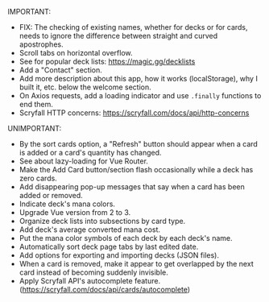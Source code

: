 IMPORTANT:

- FIX: The checking of existing names, whether for decks or for cards, needs to ignore the difference between straight and curved apostrophes.
- Scroll tabs on horizontal overflow.
- See for popular deck lists: https://magic.gg/decklists
- Add a "Contact" section.
- Add more description about this app, how it works (localStorage), why I built it, etc. below the welcome section.
- On Axios requests, add a loading indicator and use `.finally` functions to end them.
- Scryfall HTTP concerns: https://scryfall.com/docs/api/http-concerns


UNIMPORTANT:

- By the sort cards option, a "Refresh" button should appear when a card is added or a card's quantity has changed.
- See about lazy-loading for Vue Router.
- Make the Add Card button/section flash occasionally while a deck has zero cards.
- Add disappearing pop-up messages that say when a card has been added or removed.
- Indicate deck's mana colors.
- Upgrade Vue version from 2 to 3.
- Organize deck lists into subsections by card type.
- Add deck's average converted mana cost.
- Put the mana color symbols of each deck by each deck's name.
- Automatically sort deck page tabs by last edited date.
- Add options for exporting and importing decks (JSON files).
- When a card is removed, make it appear to get overlapped by the next card instead of becoming suddenly invisible.
- Apply Scryfall API's autocomplete feature. (https://scryfall.com/docs/api/cards/autocomplete)